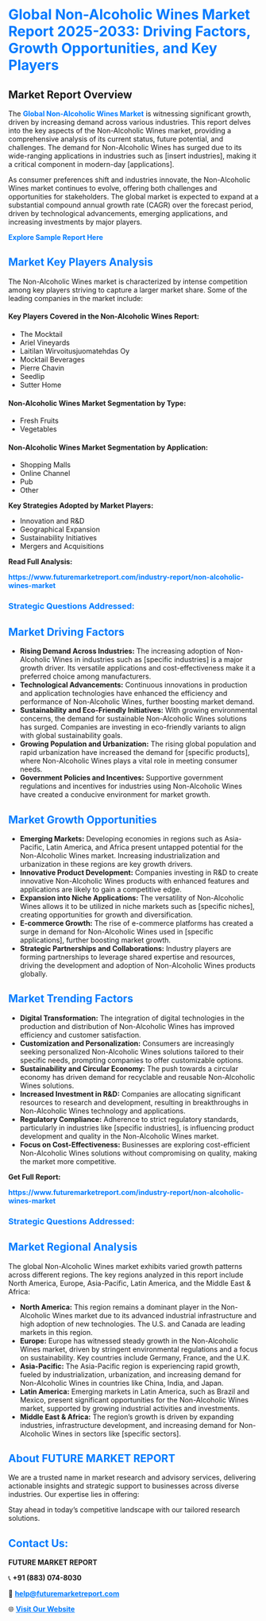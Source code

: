 <h1 style="color: #007BFF;">Global Non-Alcoholic Wines Market Report 2025-2033: Driving Factors, Growth Opportunities, and Key Players</h1>

<section id="overview">
<h2>Market Report Overview</h2>
<p>The <a href="https://www.futuremarketreport.com/industry-report/non-alcoholic-wines-market" style="color: #007BFF; text-decoration: none;"><strong>Global Non-Alcoholic Wines Market</strong></a> is witnessing significant growth, driven by increasing demand across various industries. This report delves into the key aspects of the Non-Alcoholic Wines market, providing a comprehensive analysis of its current status, future potential, and challenges. The demand for Non-Alcoholic Wines has surged due to its wide-ranging applications in industries such as [insert industries], making it a critical component in modern-day [applications].</p>
<p>As consumer preferences shift and industries innovate, the Non-Alcoholic Wines market continues to evolve, offering both challenges and opportunities for stakeholders. The global market is expected to expand at a substantial compound annual growth rate (CAGR) over the forecast period, driven by technological advancements, emerging applications, and increasing investments by major players.</p>
</section>

<section id="overview">
<p><a href="https://www.futuremarketreport.com/request-sample/reportId=92615" style="color: #007BFF; text-decoration: none;"><strong>Explore Sample Report Here</strong></a></p>
</section>

<section id="key-players">
<h2 style="color: #007BFF;">Market Key Players Analysis</h2>
<p>The Non-Alcoholic Wines market is characterized by intense competition among key players striving to capture a larger market share. Some of the leading companies in the market include:</p>
<h4>Key Players Covered in the Non-Alcoholic Wines Report:</h4>
<ul><li>The Mocktail</li><li>Ariel Vineyards</li><li>Laitilan Wirvoitusjuomatehdas Oy</li><li>Mocktail Beverages</li><li>Pierre Chavin</li><li>Seedlip</li><li>Sutter Home</li></ul>
<h4>Non-Alcoholic Wines Market Segmentation by Type:</h4>
<ul><li>Fresh Fruits</li><li>Vegetables</li></ul>

<h4>Non-Alcoholic Wines Market Segmentation by Application:</h4>
<ul><li>Shopping Malls</li><li>Online Channel</li><li>Pub</li><li>Other</li></ul>
<p><strong>Key Strategies Adopted by Market Players:</strong></p>
<ul>
<li>Innovation and R&D</li>
<li>Geographical Expansion</li>
<li>Sustainability Initiatives</li>
<li>Mergers and Acquisitions</li>
</ul>
</section>

<section>
<p><strong>Read Full Analysis: </strong></p><a href="https://www.futuremarketreport.com/industry-report/non-alcoholic-wines-market" style="color: #007BFF; text-decoration: none;"><strong>https://www.futuremarketreport.com/industry-report/non-alcoholic-wines-market</strong></a>
<h3 style="color: #007BFF;">Strategic Questions Addressed:</h3>
</section>

<section id="driving-factors">
<h2 style="color: #007BFF;">Market Driving Factors</h2>
<ul>
<li><strong>Rising Demand Across Industries:</strong> The increasing adoption of Non-Alcoholic Wines in industries such as [specific industries] is a major growth driver. Its versatile applications and cost-effectiveness make it a preferred choice among manufacturers.</li>
<li><strong>Technological Advancements:</strong> Continuous innovations in production and application technologies have enhanced the efficiency and performance of Non-Alcoholic Wines, further boosting market demand.</li>
<li><strong>Sustainability and Eco-Friendly Initiatives:</strong> With growing environmental concerns, the demand for sustainable Non-Alcoholic Wines solutions has surged. Companies are investing in eco-friendly variants to align with global sustainability goals.</li>
<li><strong>Growing Population and Urbanization:</strong> The rising global population and rapid urbanization have increased the demand for [specific products], where Non-Alcoholic Wines plays a vital role in meeting consumer needs.</li>
<li><strong>Government Policies and Incentives:</strong> Supportive government regulations and incentives for industries using Non-Alcoholic Wines have created a conducive environment for market growth.</li>
</ul>
</section>

<section id="growth-opportunities">
<h2 style="color: #007BFF;">Market Growth Opportunities</h2>
<ul>
<li><strong>Emerging Markets:</strong> Developing economies in regions such as Asia-Pacific, Latin America, and Africa present untapped potential for the Non-Alcoholic Wines market. Increasing industrialization and urbanization in these regions are key growth drivers.</li>
<li><strong>Innovative Product Development:</strong> Companies investing in R&D to create innovative Non-Alcoholic Wines products with enhanced features and applications are likely to gain a competitive edge.</li>
<li><strong>Expansion into Niche Applications:</strong> The versatility of Non-Alcoholic Wines allows it to be utilized in niche markets such as [specific niches], creating opportunities for growth and diversification.</li>
<li><strong>E-commerce Growth:</strong> The rise of e-commerce platforms has created a surge in demand for Non-Alcoholic Wines used in [specific applications], further boosting market growth.</li>
<li><strong>Strategic Partnerships and Collaborations:</strong> Industry players are forming partnerships to leverage shared expertise and resources, driving the development and adoption of Non-Alcoholic Wines products globally.</li>
</ul>
</section>

<section id="trending-factors">
<h2 style="color: #007BFF;">Market Trending Factors</h2>
<ul>
<li><strong>Digital Transformation:</strong> The integration of digital technologies in the production and distribution of Non-Alcoholic Wines has improved efficiency and customer satisfaction.</li>
<li><strong>Customization and Personalization:</strong> Consumers are increasingly seeking personalized Non-Alcoholic Wines solutions tailored to their specific needs, prompting companies to offer customizable options.</li>
<li><strong>Sustainability and Circular Economy:</strong> The push towards a circular economy has driven demand for recyclable and reusable Non-Alcoholic Wines solutions.</li>
<li><strong>Increased Investment in R&D:</strong> Companies are allocating significant resources to research and development, resulting in breakthroughs in Non-Alcoholic Wines technology and applications.</li>
<li><strong>Regulatory Compliance:</strong> Adherence to strict regulatory standards, particularly in industries like [specific industries], is influencing product development and quality in the Non-Alcoholic Wines market.</li>
<li><strong>Focus on Cost-Effectiveness:</strong> Businesses are exploring cost-efficient Non-Alcoholic Wines solutions without compromising on quality, making the market more competitive.</li>
</ul>
</section>

<section>
<p><strong>Get Full Report: </strong></p><a href="https://www.futuremarketreport.com/industry-report/non-alcoholic-wines-market" style="color: #007BFF; text-decoration: none;"><strong>https://www.futuremarketreport.com/industry-report/non-alcoholic-wines-market</strong></a>
<h3 style="color: #007BFF;">Strategic Questions Addressed:</h3>
</section>


<section id="regional-analysis">
<h2 style="color: #007BFF;">Market Regional Analysis</h2>
<p>The global Non-Alcoholic Wines market exhibits varied growth patterns across different regions. The key regions analyzed in this report include North America, Europe, Asia-Pacific, Latin America, and the Middle East & Africa:</p>
<ul>
<li><strong>North America:</strong> This region remains a dominant player in the Non-Alcoholic Wines market due to its advanced industrial infrastructure and high adoption of new technologies. The U.S. and Canada are leading markets in this region.</li>
<li><strong>Europe:</strong> Europe has witnessed steady growth in the Non-Alcoholic Wines market, driven by stringent environmental regulations and a focus on sustainability. Key countries include Germany, France, and the U.K.</li>
<li><strong>Asia-Pacific:</strong> The Asia-Pacific region is experiencing rapid growth, fueled by industrialization, urbanization, and increasing demand for Non-Alcoholic Wines in countries like China, India, and Japan.</li>
<li><strong>Latin America:</strong> Emerging markets in Latin America, such as Brazil and Mexico, present significant opportunities for the Non-Alcoholic Wines market, supported by growing industrial activities and investments.</li>
<li><strong>Middle East & Africa:</strong> The region’s growth is driven by expanding industries, infrastructure development, and increasing demand for Non-Alcoholic Wines in sectors like [specific sectors].</li>
</ul>
</section>

<footer>
<h2 style="color: #007BFF;">About FUTURE MARKET REPORT</h2>
<p>We are a trusted name in market research and advisory services, delivering actionable insights and strategic support to businesses across diverse industries. Our expertise lies in offering:</p>

<p>Stay ahead in today’s competitive landscape with our tailored research solutions.</p>

<h2 style="color: #007BFF;">Contact Us:</h2>
<p><strong>FUTURE MARKET REPORT</strong></p>
<p>📞 <strong>+91 (883) 074-8030</strong></p>
<p>📧 <strong><a href="mailto:help@futuremarketreport.com" style="color: #007BFF;">help@futuremarketreport.com</a></strong></p>
<p>🌐 <strong><a href="https://www.futuremarketreport.com/" style="color: #007BFF;">Visit Our Website</a></strong></p>
</footer>